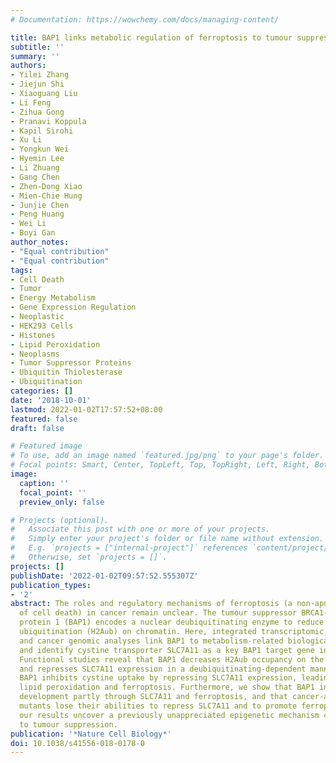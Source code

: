 ```yaml
---
# Documentation: https://wowchemy.com/docs/managing-content/

title: BAP1 links metabolic regulation of ferroptosis to tumour suppression
subtitle: ''
summary: ''
authors:
- Yilei Zhang
- Jiejun Shi
- Xiaoguang Liu
- Li Feng
- Zihua Gong
- Pranavi Koppula
- Kapil Sirohi
- Xu Li
- Yongkun Wei
- Hyemin Lee
- Li Zhuang
- Gang Chen
- Zhen-Dong Xiao
- Mien-Chie Hung
- Junjie Chen
- Peng Huang
- Wei Li
- Boyi Gan
author_notes:
- "Equal contribution"
- "Equal contribution"
tags:
- Cell Death
- Tumor
- Energy Metabolism
- Gene Expression Regulation
- Neoplastic
- HEK293 Cells
- Histones
- Lipid Peroxidation
- Neoplasms
- Tumor Suppressor Proteins
- Ubiquitin Thiolesterase
- Ubiquitination
categories: []
date: '2018-10-01'
lastmod: 2022-01-02T17:57:52+08:00
featured: false
draft: false

# Featured image
# To use, add an image named `featured.jpg/png` to your page's folder.
# Focal points: Smart, Center, TopLeft, Top, TopRight, Left, Right, BottomLeft, Bottom, BottomRight.
image:
  caption: ''
  focal_point: ''
  preview_only: false

# Projects (optional).
#   Associate this post with one or more of your projects.
#   Simply enter your project's folder or file name without extension.
#   E.g. `projects = ["internal-project"]` references `content/project/deep-learning/index.md`.
#   Otherwise, set `projects = []`.
projects: []
publishDate: '2022-01-02T09:57:52.555307Z'
publication_types:
- '2'
abstract: The roles and regulatory mechanisms of ferroptosis (a non-apoptotic form
  of cell death) in cancer remain unclear. The tumour suppressor BRCA1-associated
  protein 1 (BAP1) encodes a nuclear deubiquitinating enzyme to reduce histone 2A
  ubiquitination (H2Aub) on chromatin. Here, integrated transcriptomic, epigenomic
  and cancer genomic analyses link BAP1 to metabolism-related biological processes,
  and identify cystine transporter SLC7A11 as a key BAP1 target gene in human cancers.
  Functional studies reveal that BAP1 decreases H2Aub occupancy on the SLC7A11 promoter
  and represses SLC7A11 expression in a deubiquitinating-dependent manner, and that
  BAP1 inhibits cystine uptake by repressing SLC7A11 expression, leading to elevated
  lipid peroxidation and ferroptosis. Furthermore, we show that BAP1 inhibits tumour
  development partly through SLC7A11 and ferroptosis, and that cancer-associated BAP1
  mutants lose their abilities to repress SLC7A11 and to promote ferroptosis. Together,
  our results uncover a previously unappreciated epigenetic mechanism coupling ferroptosis
  to tumour suppression.
publication: '*Nature Cell Biology*'
doi: 10.1038/s41556-018-0178-0
---
```

